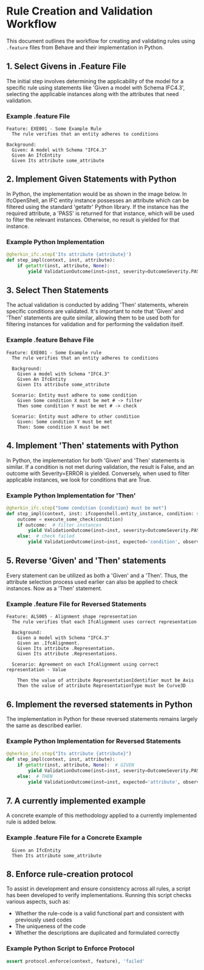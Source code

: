 # Rule Creation and Validation Workflow

This document outlines the workflow for creating and validating rules using `.feature` files from Behave and their implementation in Python.

## 1. Select Givens in .Feature File

The initial step involves determining the applicability of the model for a specific rule using statements like 'Given a model with Schema IFC4.3', selecting the applicable instances along with the attributes that need validation.

### Example .feature File

```gherkin
Feature: EXE001 - Some Example Rule
  The rule verifies that an entity adheres to conditions

Background:
  Given: A model with Schema "IFC4.3"
  Given An IfcEntity
  Given Its attribute some_attribute
```

## 2. Implement Given Statements with Python

In Python, the implementation would be as shown in the image below. In IfcOpenShell, an IFC entity instance possesses an attribute which can be filtered using the standard 'getattr' Python library. If the instance has the required attribute, a 'PASS' is returned for that instance, which will be used to filter the relevant instances. Otherwise, no result is yielded for that instance.
### Example Python Implementation

```python
@gherkin_ifc.step('Its attribute {attribute}')
def step_impl(context, inst, attribute):
    if getattr(inst, attribute, None):
        yield ValidationOutcome(inst=inst, severity=OutcomeSeverity.PASS)
```

## 3. Select Then Statements

The actual validation is conducted by adding 'Then' statements, wherein specific conditions are validated. It's important to note that 'Given' and 'Then' statements are quite similar, allowing them to be used both for filtering instances for validation and for performing the validation itself.

### Example .feature Behave File

```gherkin
Feature: EXE001 - Some Example rule
  The rule verifies that an entity adheres to conditions

  Background:
    Given a model with Schema "IFC4.3"
    Given An IfcEntity
    Given Its attribute some_attribute

  Scenario: Entity must adhere to some condition
    Given Some condition X must be met # -> filter
    Then some condition Y must be met # -> check 

  Scenario: Entity must adhere to other condition 
    Given: Some condition Y must be met 
    Then: Some condition X must be met 
```
## 4. Implement 'Then' statements with Python

In Python, the implementation for both 'Given' and 'Then' statements is similar. If a condition is not met during validation, the result is False, and an outcome with Severity=ERROR is yielded. Conversely, when used to filter applicable instances, we look for conditions that are True.

### Example Python Implementation for 'Then'

```python
@gherkin_ifc.step("Some condition {condition} must be met")
def step_impl(context, inst: ifcopenshell.entity_instance, condition: str):
    outcome = execute_some_check(condition)
    if outcome:  # filter instances
        yield ValidationOutcome(inst=inst, severity=OutcomeSeverity.PASS)
    else:  # check failed
        yield ValidationOutcome(inst=inst, expected='condition', observed='not condition', severity=OutcomeSeverity.ERROR)
```

## 5. Reverse 'Given' and 'Then' statements

Every statement can be utilized as both a 'Given' and a 'Then'. Thus, the attribute selection process used earlier can also be applied to check instances. Now as a 'Then' statement.

### Example .feature File for Reversed Statements

```gherkin
Feature: ALS005 - Alignment shape representation
  The rule verifies that each IfcAlignment uses correct representation 

  Background: 
    Given a model with Schema "IFC4.3"
    Given an .IfcAlignment.
    Given Its attribute .Representation.
    Given Its attribute .Representations.

  Scenario: Agreement on each IfcAlignment using correct representation - Value 

    Then the value of attribute RepresentationIdentifier must be Axis 
    Then the value of attribute RepresentationType must be Curve3D
```

## 6. Implement the reversed statements in Python

The implementation in Python for these reversed statements remains largely the same as described earlier.

### Example Python Implementation for Reversed Statements

```python
@gherkin_ifc.step("Its attribute {attribute}")
def step_impl(context, inst, attribute):
    if getattr(inst, attribute, None):  # GIVEN
        yield ValidationOutcome(inst=inst, severity=OutcomeSeverity.PASS)
    else:  # THEN
        yield ValidationOutcome(inst=inst, expected='attribute', observed='not attribute', severity=OutcomeSeverity.ERROR)
```

## 7. A currently implemented example

A concrete example of this methodology applied to a currently implemented rule is added below.

### Example .feature File for a Concrete Example

```gherkin
  Given an IfcEntity
  Then Its attribute some_attribute
```

## 8. Enforce rule-creation protocol

To assist in development and ensure consistency across all rules, a script has been developed to verify implementations. Running this script checks various aspects, such as:
- Whether the rule-code is a valid functional part and consistent with previously used codes
- The uniqueness of the code 
- Whether the descriptions are duplicated and formulated correctly

### Example Python Script to Enforce Protocol

```python
assert protocol.enforce(context, feature), 'failed'
```
